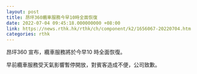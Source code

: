 ```yaml
---
layout: post
title: 昂坪360纜車服務今早10時全面恢復
date: 2022-07-04 09:45:18.000000000 +08:00
link: https://news.rthk.hk/rthk/ch/component/k2/1656067-20220704.htm
categories: rthk
---
```


昂坪360 宣布，纜車服務將於今早10 時全面恢復。

早前纜車服務受天氣影響暫停開放，對賓客造成不便，公司致歉。
